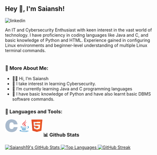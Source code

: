 ## Hey 👋, I'm Saiansh!
<a href='https://www.linkedin.com/in/saiansh-nair/'><img align='left' alt="linkedin" src="https://raw.githubusercontent.com/rahul-jha98/rahul-jha98/561d474902b59c7429ec22bb73e225696c27b202/assets/linkedin.svg" height='18px'/></a><br>


An IT and Cybersecurity Enthusiast with keen interest in the vast world of technology. I have proficiency in coding languages like Java and C, and basic knowledge of Python and HTML. Experience gained in configuring Linux environments and beginner-level understanding of multiple Linux terminal commands.
<br/>
<br/>
  
### 🧐 More About Me:

- 👋🏻 Hi, I’m Saiansh
- 👀 I take interest in learning Cybersecurity. 
- 🌱 I’m currently learning Java and C programming languages
- 📖 I have basic knowledge of Python and have also learnt basic DBMS software commands.

### 🔨 Languages and Tools:

<a href="https://www.cprogramming.com/" target="_blank">
  <img align="left" src="https://raw.githubusercontent.com/devicons/devicon/master/icons/c/c-original.svg" alt="C" height="42px"/>
</a>
<a href="https://www.java.com/" target="_blank">
  <img align="left" src="https://raw.githubusercontent.com/devicons/devicon/master/icons/java/java-original.svg" alt="Java" height="42px"/>
</a>
<a href="https://developer.mozilla.org/en-US/docs/Web/HTML" target="_blank">
  <img align="left" src="https://raw.githubusercontent.com/devicons/devicon/master/icons/html5/html5-original.svg" alt="HTML" height="42px"/>
</a>
<br>

### 📊 Github Stats

<a href="https://github.com/anuraghazra/github-readme-stats">
  <img alt="Saiansh19's GitHub Stats" src="https://github-readme-stats.vercel.app/api?username=Saiansh19&theme=tokyonight&show_icons=true&hide_border=true&count_private=true&include_all_commits=true" />
</a>

<a href="https://github.com/anuraghazra/github-readme-stats">
  <img alt="Top Languages" src="https://github-readme-stats.vercel.app/api/top-langs/?username=Saiansh19&theme=tokyonight&layout=compact&hide_border=true" />
</a>

<a href="https://git.io/streak-stats">
  <img alt="GitHub Streak" src="https://streak-stats.demolab.com?user=Saiansh19&theme=tokyonight&hide_border=true" />
</a>


<!---
Saiansh19/Saiansh19 is a ✨ special ✨ repository because its `README.md` (this file) appears on your GitHub profile.
You can click the Preview link to take a look at your changes.
--->
